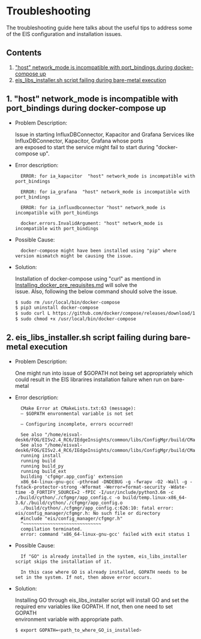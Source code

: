 # Troubleshooting

The troubleshooting guide here talks about the useful tips to address some of the EIS configuration and installation issues.

## Contents

1. ["host" network_mode is incompatible with port_bindings during docker-compose up](#1-host-network_mode-is-incompatible-with-port_bindings-during-docker-compose-up)
2. [eis_libs_installer.sh script failing during bare-metal execution](#2-eis_libs_installersh-script-failing-during-bare-metal-execution)

## 1. "host" network_mode is incompatible with port_bindings during docker-compose up

- Problem Description:

  Issue in starting InfluxDBConnector, Kapacitor and Grafana Services like InfluxDBConnector, Kapacitor, Grafana whose ports   
  are exposed to start the service might fail to start during "docker-compose up".

- Error description:

        ERROR: for ia_kapacitor  "host" network_mode is incompatible with port_bindings 

        ERROR: for ia_grafana  "host" network_mode is incompatible with port_bindings  

        ERROR: for ia_influxdbconnector "host" network_mode is incompatible with port_bindings  

        docker.errors.InvalidArgument: "host" network_mode is incompatible with port_bindings

- Possible Cause:

        docker-compose might have been installed using "pip" where version mismatch might be causing the issue.


- Solution:

  Installation of docker-compose using "curl" as mentiond in [Installing_docker_pre_requisites.md](./Installing_docker_pre_requisites.md) will solve the    
  issue. Also, following the below command should solve the issue.

  ```sh
  $ sudo rm /usr/local/bin/docker-compose 
  $ pip3 uninstall docker-compose
  $ sudo curl L https://github.com/docker/compose/releases/download/1.27.4/docker-compose-`uname -s``uname -m` -o /usr/local/bin/docker-compose
  $ sudo chmod +x /usr/local/bin/docker-compose
  ```

## 2. eis_libs_installer.sh script failing during bare-metal execution

- Problem Description:

  One might run into issue of $GOPATH not being set appropriately which could result in the EIS librarires installation failure when run on bare-metal

- Error description:

        CMake Error at CMakeLists.txt:63 (message):
        – $GOPATH envronmental variable is not set

        – Configuring incomplete, errors occurred!

        See also "/home/eisval-desk6/FOG/EISv2.4_RC6/IEdgeInsights/common/libs/ConfigMgr/build/CMakeFiles/CMakeOutput.log".
        See also "/home/eisval-desk6/FOG/EISv2.4_RC6/IEdgeInsights/common/libs/ConfigMgr/build/CMakeFiles/CMakeError.log".
        running install
        running build
        running build_py
        running build_ext
        building 'cfgmgr.app_config' extension
        x86_64-linux-gnu-gcc -pthread -DNDEBUG -g -fwrapv -O2 -Wall -g -fstack-protector-strong -Wformat -Werror=format-security -Wdate-time -D_FORTIFY_SOURCE=2 -fPIC -I/usr/include/python3.6m -c ./build/cython/./cfgmgr/app_config.c -o build/temp.linux-x86_64-3.6/./build/cython/./cfgmgr/app_config.o
        ./build/cython/./cfgmgr/app_config.c:626:10: fatal error: eis/config_manager/cfgmgr.h: No such file or directory
        #include "eis/config_manager/cfgmgr.h"
        ^~~~~~~~~~~~~~~~~~~~~~~~~~~~~~
        compilation terminated.
        error: command 'x86_64-linux-gnu-gcc' failed with exit status 1

- Possible Cause:

        If "GO" is already installed in the system, eis_libs_installer script skips the installation of it.

        In this case where GO is already installed, GOPATH needs to be set in the system. If not, then above error occurs.

- Solution:

  Installing GO through eis_libs_installer script will install GO and set the required env variables like GOPATH. If not, then one need to set GOPATH    
  environment variable with appropriate path.

  ```sh
  $ export GOPATH=<path_to_where_GO_is_installed>
  ```
